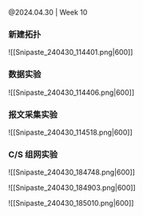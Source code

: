 @2024.04.30 | Week 10

### 新建拓扑

![[Snipaste_240430_114401.png|600]]

### 数据实验

![[Snipaste_240430_114406.png|600]]

### 报文采集实验

![[Snipaste_240430_114518.png|600]]

### C/S 组网实验

![[Snipaste_240430_184748.png|600]]

![[Snipaste_240430_184903.png|600]]

![[Snipaste_240430_185010.png|600]]